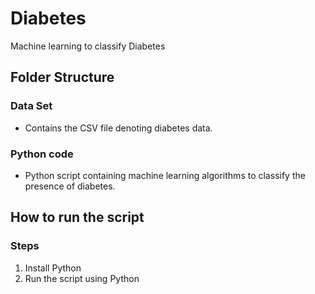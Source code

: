 # Diabetes
 Machine learning to classify Diabetes

## Folder Structure
### Data Set
- Contains the CSV file denoting diabetes data.

### Python code
- Python script containing machine learning algorithms to classify the presence of diabetes.

## How to run the script

### Steps
1. Install Python
2. Run the script using Python